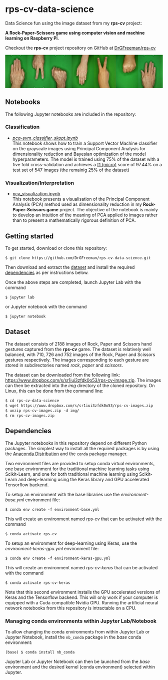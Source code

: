 # rps-cv-data-science
Data Science fun using the image dataset from my **rps-cv** project:

**A Rock-Paper-Scissors game using computer vision and machine learning on Raspberry Pi**.

Checkout the **rps-cv** project repository on GitHub at [DrGFreeman/rps-cv](https://github.com/DrGFreeman/rps-cv)

![banner image](banner.png)

## Notebooks
The following Jupyter notebooks are included in the repository:

### Classification
* [*pca-svm_classifier_skopt.ipynb* ](pca-svm_classifier_skopt.ipynb)  
This notebook shows how to train a Support Vector Machine classifier on the grayscale images using Principal Component Analysis for dimensionality reduction and Bayesian optimization of the model hyperparameters. The model is trained using 75% of the dataset with a five fold cross-validation and achieves a [f1 (micro)](https://scikit-learn.org/stable/modules/generated/sklearn.metrics.f1_score.html#sklearn.metrics.f1_score) score of 97.44% on a test set of 547 images (the remainig 25% of the dataset)

### Visualization/Interpretation
* [pca_visualization.ipynb](pca_visualization.ipynb)  
This notebook presents a visualisation of the Principal Component Analysis (PCA) method used as dimensionality reduction in my **Rock-Paper-Scissors game** project. The objective of the notebook is mainly  to develop an intuition of the meaning of PCA applied to images rather than to present a mathematically rigorous definition of PCA.

## Getting started
To get started, download or clone this repository:
```
$ git clone https://github.com/DrGFreeman/rps-cv-data-science.git
```
Then download and extract the [dataset](#dataset) and install the required [dependencies](#dependencies) as per instructions below.

Once the above steps are completed, launch Jupyter Lab with the command
```
$ jupyter lab
```
or Jupyter notebook with the command
```
$ jupyter notebook
```

## Dataset
The dataset consists of 2188 images of Rock, Paper and Scissors hand gestures captured from the **rps-cv** game. The dataset is relatively well balanced, with 710, 726 and 752 images of the Rock, Paper and Scissors gestures respectively. The images corresponding to each gesture are stored in subdirectories named *rock*, *paper* and *scissors*.

The dataset can be downloaded from the following link: https://www.dropbox.com/s/sr1iui3zfdk0o53/rps-cv-image.zip. The images can then be extracted into the *img* directory of the cloned repository. On Linux, this can be done from the command line:
```
$ cd rps-cv-data-science
$ wget https://www.dropbox.com/s/sr1iui3zfdk0o53/rps-cv-images.zip
$ unzip rps-cv-images.zip -d img/
$ rm rps-cv-images.zip
```

## Dependencies
The Jupyter notebooks in this repository depend on different Python packages. The simplest way to install all the required packages is by using the [Anaconda Distribution](https://www.anaconda.com/distribution/) and the `conda` package manager.

Two environment files are provided to setup conda virtual environments, one base environment for the traditional machine learning tasks using Scikit-Learn, and one for both traditional machine learning using Scikit-Learn and deep-learning using the Keras library and GPU accelerated Tensorflow backend.

To setup an environment with the base libraries use the *environment-base.yml* environment file:
```
$ conda env create -f environment-base.yml
```
This will create an environment named *rps-cv* that can be activated with the command
```
$ conda activate rps-cv
```

To setup an environment for deep-learning using Keras, use the *environment-keras-gpu.yml* environment file:
```
$ conda env create -f environment-keras-gpu.yml
```
This will create an environment named *rps-cv-keras* that can be activated with the command
```
$ conda activate rps-cv-keras
```
Note that this second environment installs the GPU accelerated versions of Keras and the Tensorflow backend. This will only work if your computer is equipped with a Cuda compatible Nvidia GPU. Running the artificial neural network notebooks from this repository is intractable on a CPU.

### Managing conda environments within Jupyter Lab/Notebook
To allow changing the conda environments from within Jupyter Lab or Jupyter Notebook, install the `nb_conda` package in the *base* conda environment:
```
(base) $ conda install nb_conda
```
Jupyter Lab or Jupyter Notebook can then be launched from the *base* environment and the desired kernel (conda environment) selected within Jupyter.
